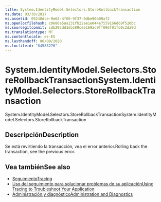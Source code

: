 ```yaml
---
title: System.IdentityModel.Selectors.StoreRollbackTransaction
ms.date: 03/30/2017
ms.assetid: 09240dce-9e62-4f00-9f37-9dbe90a09af2
ms.openlocfilehash: c9680a5aa231fb22ae1e044e7559166d69f526bc
ms.sourcegitcommit: cdb295dd1db589ce5169ac9ff096f01fd0c2da9d
ms.translationtype: MT
ms.contentlocale: es-ES
ms.lasthandoff: 06/09/2020
ms.locfileid: "84583276"
---
```

# <a name="systemidentitymodelselectorsstorerollbacktransaction"></a><span data-ttu-id="b904e-102">System.IdentityModel.Selectors.StoreRollbackTransaction</span><span class="sxs-lookup"><span data-stu-id="b904e-102">System.IdentityModel.Selectors.StoreRollbackTransaction</span></span>
<span data-ttu-id="b904e-103">System.IdentityModel.Selectors.StoreRollbackTransaction</span><span class="sxs-lookup"><span data-stu-id="b904e-103">System.IdentityModel.Selectors.StoreRollbackTransaction</span></span>  
  
## <a name="description"></a><span data-ttu-id="b904e-104">Descripción</span><span class="sxs-lookup"><span data-stu-id="b904e-104">Description</span></span>  
 <span data-ttu-id="b904e-105">Se está revirtiendo la transacción, vea el error anterior.</span><span class="sxs-lookup"><span data-stu-id="b904e-105">Rolling back the transaction, see the previous error.</span></span>  
  
## <a name="see-also"></a><span data-ttu-id="b904e-106">Vea también</span><span class="sxs-lookup"><span data-stu-id="b904e-106">See also</span></span>

- [<span data-ttu-id="b904e-107">Seguimiento</span><span class="sxs-lookup"><span data-stu-id="b904e-107">Tracing</span></span>](index.md)
- [<span data-ttu-id="b904e-108">Uso del seguimiento para solucionar problemas de su aplicación</span><span class="sxs-lookup"><span data-stu-id="b904e-108">Using Tracing to Troubleshoot Your Application</span></span>](using-tracing-to-troubleshoot-your-application.md)
- [<span data-ttu-id="b904e-109">Administración y diagnóstico</span><span class="sxs-lookup"><span data-stu-id="b904e-109">Administration and Diagnostics</span></span>](../index.md)
